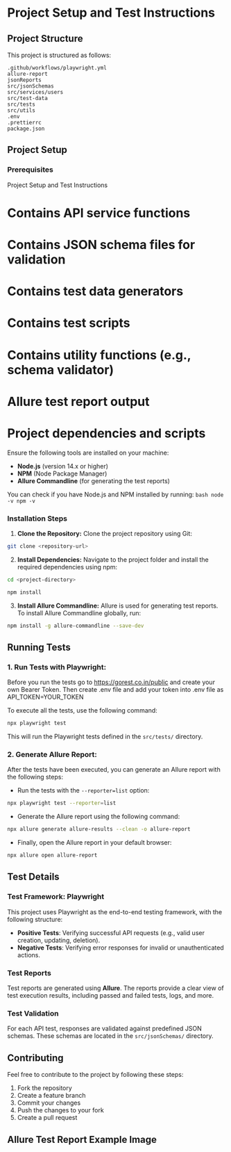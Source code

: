 # Project Setup and Test Instructions

## Project Structure

This project is structured as follows:

``` 
.github/workflows/playwright.yml
allure-report
jsonReports
src/jsonSchemas
src/services/users
src/test-data
src/tests
src/utils
.env
.prettierrc
package.json 
```

## Project Setup
### Prerequisites
Project Setup and Test Instructions
# Contains API service functions
# Contains JSON schema files for validation
# Contains test data generators 
# Contains test scripts
# Contains utility functions (e.g., schema validator)
# Allure test report output
# Project dependencies and scripts

Ensure the following tools are installed on your machine:

- **Node.js** (version 14.x or higher)
- **NPM** (Node Package Manager)
- **Allure Commandline** (for generating the test reports)

You can check if you have Node.js and NPM installed by running:
```bash node -v npm -v ```

### Installation Steps

1. **Clone the Repository:**
Clone the project repository using Git:

```bash
git clone <repository-url> 
```

2. **Install Dependencies:**
Navigate to the project folder and install the required dependencies using npm:
```bash
cd <project-directory>

npm install 
```

3. **Install Allure Commandline:**
Allure is used for generating test reports. To install Allure Commandline globally, run:
```bash
npm install -g allure-commandline --save-dev 
```

## Running Tests
### 1. **Run Tests with Playwright:**
Before you run the tests go to https://gorest.co.in/public and create your own Bearer Token. Then create .env file and add your token into .env file as API_TOKEN=YOUR_TOKEN

To execute all the tests, use the following command:
```bash
npx playwright test 
```
This will run the Playwright tests defined in the `src/tests/` directory.

### 2. **Generate Allure Report:**
After the tests have been executed, you can generate an Allure report with the following steps:

- Run the tests with the `--reporter=list` option:
```bash
npx playwright test --reporter=list 
```
- Generate the Allure report using the following command:
```bash
npx allure generate allure-results --clean -o allure-report 
```
- Finally, open the Allure report in your default browser:
```bash
npx allure open allure-report 
```

## Test Details

### Test Framework: Playwright
This project uses Playwright as the end-to-end testing framework, with the following structure:
- **Positive Tests**: Verifying successful API requests (e.g., valid user creation, updating, deletion).
- **Negative Tests**: Verifying error responses for invalid or unauthenticated actions.

### Test Reports
Test reports are generated using **Allure**. The reports provide a clear view of test execution results, including passed and failed tests, logs, and more.

### Test Validation
For each API test, responses are validated against predefined JSON schemas. These schemas are located in the `src/jsonSchemas/` directory.

## Contributing
Feel free to contribute to the project by following these steps:
1. Fork the repository
2. Create a feature branch
3. Commit your changes
4. Push the changes to your fork 
5. Create a pull request


## Allure Test Report Example Image